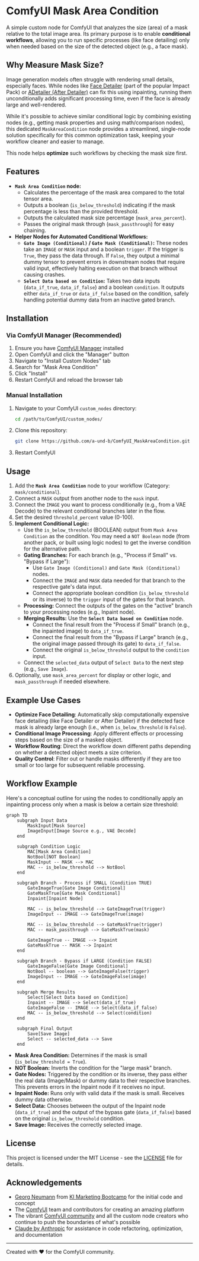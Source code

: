 # ComfyUI Mask Area Condition

A simple custom node for ComfyUI that analyzes the size (area) of a mask relative to the total image area. Its primary purpose is to enable **conditional workflows**, allowing you to run specific processes (like face detailing) only when needed based on the size of the detected object (e.g., a face mask).


## Why Measure Mask Size?

Image generation models often struggle with rendering small details, especially faces. While nodes like [Face Detailer](https://github.com/ltdrdata/ComfyUI-Impact-Pack) (part of the popular Impact Pack) or [ADetailer (After Detailer)](https://github.com/Bing-su/adetailer) can fix this using inpainting, running them unconditionally adds significant processing time, even if the face is already large and well-rendered.

While it's possible to achieve similar conditional logic by combining existing nodes (e.g., getting mask properties and using math/comparison nodes), this dedicated `MaskAreaCondition` node provides a streamlined, single-node solution specifically for this common optimization task, keeping your workflow cleaner and easier to manage.

This node helps **optimize** such workflows by checking the mask size first.

## Features

*   **`Mask Area Condition` node:**
    *   Calculates the percentage of the mask area compared to the total tensor area.
    *   Outputs a boolean (`is_below_threshold`) indicating if the mask percentage is less than the provided threshold.
    *   Outputs the calculated mask size percentage (`mask_area_percent`).
    *   Passes the original mask through (`mask_passthrough`) for easy chaining.
*   **Helper Nodes for Automated Conditional Workflows:**
    *   **`Gate Image (Conditional)` / `Gate Mask (Conditional)`:** These nodes take an `IMAGE` or `MASK` input and a boolean `trigger`. If the trigger is `True`, they pass the data through. If `False`, they output a minimal dummy tensor to prevent errors in downstream nodes that require valid input, effectively halting execution on that branch without causing crashes.
    *   **`Select Data based on Condition`:** Takes two data inputs (`data_if_true`, `data_if_false`) and a boolean `condition`. It outputs either `data_if_true` or `data_if_false` based on the condition, safely handling potential dummy data from an inactive gated branch.

## Installation

### Via ComfyUI Manager (Recommended)

1. Ensure you have [ComfyUI Manager](https://github.com/ltdrdata/ComfyUI-Manager) installed
2. Open ComfyUI and click the "Manager" button
3. Navigate to "Install Custom Nodes" tab
4. Search for "Mask Area Condition"
5. Click "Install"
6. Restart ComfyUI and reload the browser tab

### Manual Installation

1. Navigate to your ComfyUI `custom_nodes` directory:
   ```bash
   cd /path/to/ComfyUI/custom_nodes/
   ```
2. Clone this repository:
   ```bash
   git clone https://github.com/a-und-b/ComfyUI_MaskAreaCondition.git
   ```
3. Restart ComfyUI

## Usage

1.  Add the **`Mask Area Condition`** node to your workflow (Category: `mask/conditional`).
2.  Connect a `MASK` output from another node to the `mask` input.
3.  Connect the `IMAGE` you want to process conditionally (e.g., from a VAE Decode) to the relevant conditional branches later in the flow.
4.  Set the desired `threshold_percent` value (0-100).
5.  **Implement Conditional Logic:**
    *   Use the `is_below_threshold` (BOOLEAN) output from `Mask Area Condition` as the condition. You may need a `NOT Boolean` node (from another pack, or built using logic nodes) to get the inverse condition for the alternative path.
    *   **Gating Branches:** For each branch (e.g., "Process if Small" vs. "Bypass if Large"):
        *   Use `Gate Image (Conditional)` and `Gate Mask (Conditional)` nodes.
        *   Connect the `IMAGE` and `MASK` data needed for that branch to the respective gate's data input.
        *   Connect the appropriate boolean condition (`is_below_threshold` or its inverse) to the `trigger` input of the gates for that branch.
    *   **Processing:** Connect the outputs of the gates on the "active" branch to your processing nodes (e.g., Inpaint node).
    *   **Merging Results:** Use the **`Select Data based on Condition`** node.
        *   Connect the final result from the "Process if Small" branch (e.g., the inpainted image) to `data_if_true`.
        *   Connect the final result from the "Bypass if Large" branch (e.g., the original image passed through its gate) to `data_if_false`.
        *   Connect the original `is_below_threshold` output to the `condition` input.
    *   Connect the `selected_data` output of `Select Data` to the next step (e.g., `Save Image`).
6.  Optionally, use `mask_area_percent` for display or other logic, and `mask_passthrough` if needed elsewhere.

## Example Use Cases

* **Optimize Face Detailing**: Automatically skip computationally expensive face detailing (like Face Detailer or After Detailer) if the detected face mask is already large enough (i.e., when `is_below_threshold` is `False`).
* **Conditional Image Processing**: Apply different effects or processing steps based on the size of a masked object.
* **Workflow Routing**: Direct the workflow down different paths depending on whether a detected object meets a size criterion.
* **Quality Control**: Filter out or handle masks differently if they are too small or too large for subsequent reliable processing.

## Workflow Example

Here's a conceptual outline for using the nodes to conditionally apply an inpainting process only when a mask is below a certain size threshold:

```mermaid
graph TD
    subgraph Input Data
        MaskInput[Mask Source]
        ImageInput[Image Source e.g., VAE Decode]
    end

    subgraph Condition Logic
        MAC[Mask Area Condition]
        NotBool[NOT Boolean]
        MaskInput -- MASK --> MAC
        MAC -- is_below_threshold --> NotBool
    end

    subgraph Branch - Process if SMALL (Condition TRUE)
        GateImageTrue[Gate Image Conditional]
        GateMaskTrue[Gate Mask Conditional]
        Inpaint[Inpaint Node]

        MAC -- is_below_threshold --> GateImageTrue(trigger)
        ImageInput -- IMAGE --> GateImageTrue(image)

        MAC -- is_below_threshold --> GateMaskTrue(trigger)
        MAC -- mask_passthrough --> GateMaskTrue(mask)

        GateImageTrue -- IMAGE --> Inpaint
        GateMaskTrue -- MASK --> Inpaint
    end

    subgraph Branch - Bypass if LARGE (Condition FALSE)
        GateImageFalse[Gate Image Conditional]
        NotBool -- boolean --> GateImageFalse(trigger)
        ImageInput -- IMAGE --> GateImageFalse(image)
    end

    subgraph Merge Results
        Select[Select Data based on Condition]
        Inpaint -- IMAGE --> Select(data_if_true)
        GateImageFalse -- IMAGE --> Select(data_if_false)
        MAC -- is_below_threshold --> Select(condition)
    end

    subgraph Final Output
        Save[Save Image]
        Select -- selected_data --> Save
    end

```
*   **Mask Area Condition:** Determines if the mask is small (`is_below_threshold = True`).
*   **NOT Boolean:** Inverts the condition for the "large mask" branch.
*   **Gate Nodes:** Triggered by the condition or its inverse, they pass either the real data (Image/Mask) or dummy data to their respective branches. This prevents errors in the Inpaint node if it receives no input.
*   **Inpaint Node:** Runs only with valid data if the mask is small. Receives dummy data otherwise.
*   **Select Data:** Chooses between the output of the Inpaint node (`data_if_true`) and the output of the bypass gate (`data_if_false`) based on the original `is_below_threshold` condition.
*   **Save Image:** Receives the correctly selected image.

## License

This project is licensed under the MIT License - see the [LICENSE](LICENSE) file for details.

## Acknowledgements

* [Georg Neumann](https://www.linkedin.com/in/georg-neumann) from [KI Marketing Bootcamp](https://marketing-ki.de) for the initial code and concept
* The [ComfyUI](https://github.com/comfyanonymous/ComfyUI) team and contributors for creating an amazing platform
* The vibrant [ComfyUI community](https://registry.comfy.org) and all the custom node creators who continue to push the boundaries of what's possible
* [Claude by Anthropic](https://www.anthropic.com/claude) for assistance in code refactoring, optimization, and documentation


---

Created with ❤️ for the ComfyUI community.